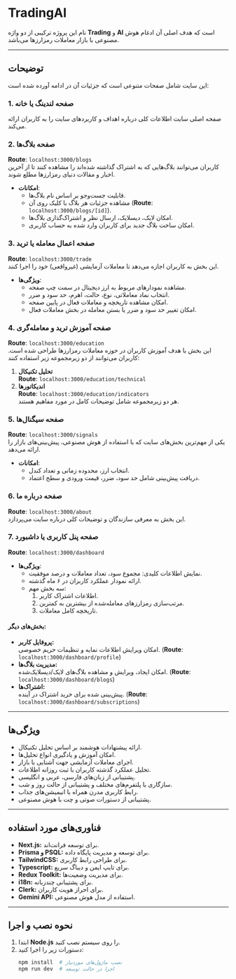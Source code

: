 # TradingAI

نام این پروژه ترکیبی از دو واژه **Trading** و **AI** است که هدف اصلی آن ادغام هوش مصنوعی با بازار معاملات رمز‌ارزها می‌باشد.

---

## توضیحات

این سایت شامل صفحات متنوعی است که جزئیات آن در ادامه آورده شده است:

### **1. صفحه لندینگ یا خانه**
صفحه اصلی سایت اطلاعات کلی درباره اهداف و کاربردهای سایت را به کاربران ارائه می‌کند.

### **2. صفحه بلاگ‌ها**
**Route**: `localhost:3000/blogs`  
کاربران می‌توانند بلاگ‌هایی که به اشتراک گذاشته شده‌اند را مشاهده کنند تا از آخرین اخبار و مقالات دنیای رمز‌ارزها مطلع شوند.  
- **امکانات**: 
  - قابلیت جست‌وجو بر اساس نام بلاگ‌ها.
  - مشاهده جزئیات هر بلاگ با کلیک روی آن (**Route**: `localhost:3000/blogs/[id]`).  
  - امکان لایک، دیسلایک، ارسال نظر و اشتراک‌گذاری بلاگ‌ها.  
  - امکان ساخت بلاگ جدید برای کاربران وارد شده به حساب کاربری.

### **3. صفحه اعمال معامله یا ترید**
**Route**: `localhost:3000/trade`  
این بخش به کاربران اجازه می‌دهد تا معاملات آزمایشی (غیرواقعی) خود را اجرا کنند.  
- **ویژگی‌ها**:
  - مشاهده نمودارهای مربوط به ارز دیجیتال در سمت چپ صفحه.
  - انتخاب نماد معاملاتی، نوع، حالت، اهرم، حد سود و ضرر.  
  - امکان مشاهده تاریخچه و معاملات فعال در پایین صفحه.  
  - امکان تغییر حد سود و ضرر یا بستن معامله در بخش معاملات فعال.  

### **4. صفحه آموزش ترید و معامله‌گری**
**Route**: `localhost:3000/education`  
این بخش با هدف آموزش کاربران در حوزه معاملات رمز‌ارزها طراحی شده است. کاربران می‌توانند از دو زیرمجموعه زیر استفاده کنند:  
1. **تحلیل تکنیکال**  
   **Route**: `localhost:3000/education/technical`  
2. **اندیکاتورها**  
   **Route**: `localhost:3000/education/indicators`  
هر دو زیرمجموعه شامل توضیحات کامل در مورد مفاهیم هستند.

### **5. صفحه سیگنال‌ها**
**Route**: `localhost:3000/signals`  
یکی از مهم‌ترین بخش‌های سایت که با استفاده از هوش مصنوعی، پیش‌بینی‌های بازار را ارائه می‌دهد.  
- **امکانات**:
  - انتخاب ارز، محدوده زمانی و تعداد کندل.
  - دریافت پیش‌بینی شامل حد سود، ضرر، قیمت ورودی و سطح اعتماد.

### **6. صفحه درباره ما**
**Route**: `localhost:3000/about`  
این بخش به معرفی سازندگان و توضیحات کلی درباره سایت می‌پردازد.

### **7. صفحه پنل کاربری یا داشبورد**
**Route**: `localhost:3000/dashboard`  
- **ویژگی‌ها**:  
  - نمایش اطلاعات کلیدی: مجموع سود، تعداد معاملات و درصد موفقیت.  
  - ارائه نمودار عملکرد کاربران در ۶ ماه گذشته.  
  - سه بخش مهم:
    1. اطلاعات اشتراک کاربر.  
    2. مرتب‌سازی رمز‌ارزهای معامله‌شده از بیشترین به کمترین.  
    3. تاریخچه کامل معاملات.  

#### بخش‌های دیگر:
- **پروفایل کاربر:**  
  امکان ویرایش اطلاعات نمایه و تنظیمات حریم خصوصی. (**Route**: `localhost:3000/dashboard/profile`)  
- **مدیریت بلاگ‌ها:**  
  امکان ایجاد، ویرایش و مشاهده بلاگ‌های لایک/دیسلایک‌شده. (**Route**: `localhost:3000/dashboard/blogs`)  
- **اشتراک‌ها:**  
  پیش‌بینی شده برای خرید اشتراک در آینده. (**Route**: `localhost:3000/dashboard/subscriptions`)  

---

## ویژگی‌ها
- ارائه پیشنهادات هوشمند بر اساس تحلیل تکنیکال.  
- امکان آموزش و یادگیری انواع تحلیل‌ها.  
- اجرای معاملات آزمایشی جهت آشنایی با بازار.  
- تحلیل عملکرد گذشته کاربران با ثبت روزانه اطلاعات.  
- پشتیبانی از زبان‌های فارسی، عربی و انگلیسی.  
- سازگاری با پلتفرم‌های مختلف و پشتیبانی از حالت روز و شب.  
- رابط کاربری مدرن همراه با انیمیشن‌های جذاب.  
- پشتیبانی از دستورات صوتی و چت با هوش مصنوعی.  

---

## فناوری‌های مورد استفاده
- **Next.js:** برای توسعه فرانت‌اند.  
- **Prisma و PSQL:** برای توسعه و مدیریت پایگاه داده.  
- **TailwindCSS:** برای طراحی رابط کاربری.  
- **Typescript:** برای تایپ ایمن و دیباگ سریع.  
- **Redux Toolkit:** برای مدیریت وضعیت‌ها.  
- **i18n:** برای پشتیبانی چندزبانه.  
- **Clerk:** برای احراز هویت کاربران.  
- **Gemini API:** استفاده از مدل هوش مصنوعی.  

---

## نحوه نصب و اجرا
1. ابتدا **Node.js** را روی سیستم نصب کنید.  
2. دستورات زیر را اجرا کنید:  
   ```bash
   npm install  # نصب ماژول‌های موردنیاز
   npm run dev  # اجرا در حالت توسعه
